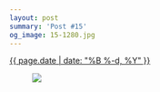 ```yaml
---
layout: post
summary: 'Post #15'
og_image: 15-1280.jpg
---
```


<div class="post">
 <time>
  <a href="/15">
   {{ page.date | date: "%B %-d, %Y" }}
  </a>
 </time>
 <a href="/15">
  <figure data-taken="8/22/2013">
   <img sizes="(min-width: 700px) 50vw, calc(100vw - 2rem)" src="{{ site.assets_url }}/15-640.jpg" srcset="{{ site.assets_url }}/15-1280.jpg 1280w, {{ site.assets_url }}/15-960.jpg 960w, {{ site.assets_url }}/15-640.jpg 640w, {{ site.assets_url }}/15-320.jpg 320w"/>
  </figure>
 </a>
</div>
